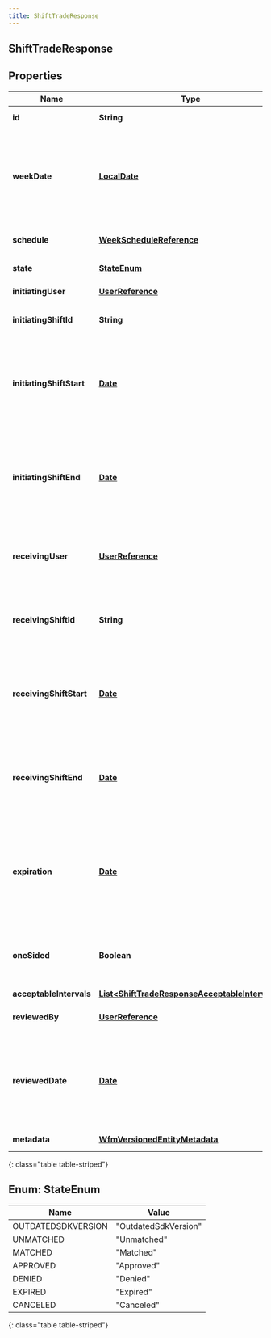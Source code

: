 ```yaml
---
title: ShiftTradeResponse
---
```

## ShiftTradeResponse


## Properties

| Name | Type | Description | Notes |
| ------------ | ------------- | ------------- | ------------- |
| **id** | **String** | The ID of this shift trade |  [optional] |
| **weekDate** | [**LocalDate**](LocalDate.html) | The start week date of the associated schedule in yyyy-MM-dd format. Dates are represented as an ISO-8601 string. For example: yyyy-MM-dd |  [optional] |
| **schedule** | [**WeekScheduleReference**](WeekScheduleReference.html) | The ID of the associated schedule |  [optional] |
| **state** | [**StateEnum**](#StateEnum) | The state of this shift trade |  [optional] |
| **initiatingUser** | [**UserReference**](UserReference.html) | The user who initiated this trade |  [optional] |
| **initiatingShiftId** | **String** | The ID of the shift offered for trade by the initiating user |  [optional] |
| **initiatingShiftStart** | [**Date**](Date.html) | The start date/time of the shift being offered for trade. Date time is represented as an ISO-8601 string. For example: yyyy-MM-ddTHH:mm:ss.SSSZ |  [optional] |
| **initiatingShiftEnd** | [**Date**](Date.html) | The end date/time of the shift being offered for trade. Date time is represented as an ISO-8601 string. For example: yyyy-MM-ddTHH:mm:ss.SSSZ |  [optional] |
| **receivingUser** | [**UserReference**](UserReference.html) | The user matching the trade, or if the state is not Matched, the user to whom the trade request was sent |  [optional] |
| **receivingShiftId** | **String** | The ID of the shift being exchanged for the initiating shift, null if the receiving user is picking up a shift |  [optional] |
| **receivingShiftStart** | [**Date**](Date.html) | The start date/time of the receiving shift. Date time is represented as an ISO-8601 string. For example: yyyy-MM-ddTHH:mm:ss.SSSZ |  [optional] |
| **receivingShiftEnd** | [**Date**](Date.html) | The end date/time of the receiving shift. Date time is represented as an ISO-8601 string. For example: yyyy-MM-ddTHH:mm:ss.SSSZ |  [optional] |
| **expiration** | [**Date**](Date.html) | When this shift trade offer will expire if not matched or approved. Date time is represented as an ISO-8601 string. For example: yyyy-MM-ddTHH:mm:ss.SSSZ |  [optional] |
| **oneSided** | **Boolean** | Whether this is a one-sided shift trade (e.g. the initiating user is not asking for a shift in return) |  [optional] |
| **acceptableIntervals** | [**List&lt;ShiftTradeResponseAcceptableIntervals&gt;**](ShiftTradeResponseAcceptableIntervals.html) |  |  [optional] |
| **reviewedBy** | [**UserReference**](UserReference.html) | The user who reviewed this shift trade |  [optional] |
| **reviewedDate** | [**Date**](Date.html) | The timestamp when this shift trade was reviewed. Date time is represented as an ISO-8601 string. For example: yyyy-MM-ddTHH:mm:ss.SSSZ |  [optional] |
| **metadata** | [**WfmVersionedEntityMetadata**](WfmVersionedEntityMetadata.html) | Version data for this trade |  [optional] |
{: class="table table-striped"}


<a name="StateEnum"></a>

## Enum: StateEnum

| Name | Value |
| ---- | ----- |
| OUTDATEDSDKVERSION | &quot;OutdatedSdkVersion&quot; |
| UNMATCHED | &quot;Unmatched&quot; |
| MATCHED | &quot;Matched&quot; |
| APPROVED | &quot;Approved&quot; |
| DENIED | &quot;Denied&quot; |
| EXPIRED | &quot;Expired&quot; |
| CANCELED | &quot;Canceled&quot; |
{: class="table table-striped"}



